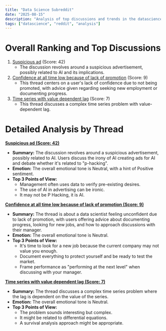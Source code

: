 ```yaml
---
title: "Data Science Subreddit"
date: "2025-08-15"
description: "Analysis of top discussions and trends in the datascience subreddit"
tags: ["datascience", "reddit", "analysis"]
---
```


# Overall Ranking and Top Discussions
1.  [Suspicious ad](https://i.redd.it/7xhknwjsm3jf1.jpeg) (Score: 42)
    * The discussion revolves around a suspicious advertisement, possibly related to AI and its implications.
2.  [Confidence at all time low because of lack of promotion](https://www.reddit.com/r/datascience/comments/1mr59c7/confidence_at_all_time_low_because_of_lack_of/) (Score: 9)
    * This thread centers on a user's lack of confidence due to not being promoted, with advice given regarding seeking new employment or documenting progress.
3.  [Time series with value dependent lag](https://www.reddit.com/r/datascience/comments/1mqfubv/time_series_with_value_dependent_lag/) (Score: 7)
    * This thread discusses a complex time series problem with value-dependent lag.

# Detailed Analysis by Thread
**[ Suspicious ad (Score: 42)](https://i.redd.it/7xhknwjsm3jf1.jpeg)**
*  **Summary:** The discussion revolves around a suspicious advertisement, possibly related to AI. Users discuss the irony of AI creating ads for AI and debate whether it's related to "p-hacking".
*  **Emotion:** The overall emotional tone is Neutral, with a hint of Positive sentiment.
*  **Top 3 Points of View:**
    * Management often uses data to verify pre-existing desires.
    * The use of AI in advertising can be ironic.
    * It may not be P Hacking, it is AI.

**[ Confidence at all time low because of lack of promotion (Score: 9)](https://www.reddit.com/r/datascience/comments/1mr59c7/confidence_at_all_time_low_because_of_lack_of/)**
*  **Summary:** The thread is about a data scientist feeling unconfident due to lack of promotion, with users offering advice about documenting progress, looking for new jobs, and how to approach discussions with their manager.
*  **Emotion:** The overall emotional tone is Neutral.
*  **Top 3 Points of View:**
    * It's time to look for a new job because the current company may not value you enough.
    * Document everything to protect yourself and be ready to test the market.
    * Frame performance as "performing at the next level" when discussing with your manager.

**[ Time series with value dependent lag (Score: 7)](https://www.reddit.com/r/datascience/comments/1mqfubv/time_series_with_value_dependent_lag/)**
*  **Summary:** The thread discusses a complex time series problem where the lag is dependent on the value of the series.
*  **Emotion:** The overall emotional tone is Neutral.
*  **Top 3 Points of View:**
    * The problem sounds interesting but complex.
    * It might be related to differential equations.
    * A survival analysis approach might be appropriate.
